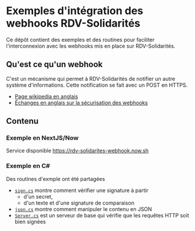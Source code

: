 # Exemples d'intégration des webhooks RDV-Solidarités

Ce dépôt contient des exemples et des routines pour faciliter l'interconnexion avec les webhooks mis en place sur RDV-Solidarités.

## Qu'est ce qu'un webhook

C'est un mécanisme qui permet à RDV-Solidarités de notifier un autre système d'informations.
Cette notification se fait avec un POST en HTTPS.

- [Page wikipedia en anglais](https://en.wikipedia.org/wiki/Webhook)
- [Échanges en anglais sur la sécurisation des webhooks](https://github.com/OWASP/CheatSheetSeries/issues/357)

## Contenu

### Exemple en NextJS/Now

Service disponible https://rdv-solidarites-webhook.now.sh


### Exemple en C#

Des routines d'exmple ont été partagées

- [`sign.cs`](blob/master/c-sharp/sign.cs) montre comment vérifier une signature à partir
  - d'un secret,
  - d'un texte et
  d'une signature de comparaison
- [`json.cs`](blob/master/c-sharp/json.cs) montre comment manipuler le contenu en JSON
- [`Server.cs`](blob/master/c-sharp/Server.cs) est un serveur de base qui vérifie que les requêtes HTTP soit bien signées
